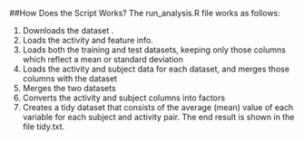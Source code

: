 ##How Does the Script Works?
The run_analysis.R file works as follows: 
1. Downloads the dataset .
2. Loads the activity and feature info.
3. Loads both the training and test datasets, keeping only those columns which reflect a mean or standard deviation
4. Loads the activity and subject data for each dataset, and merges those columns with the dataset
5. Merges the two datasets
6. Converts the activity and subject columns into factors
7. Creates a tidy dataset that consists of the average (mean) value of each variable for each subject and activity pair.
The end result is shown in the file tidy.txt.